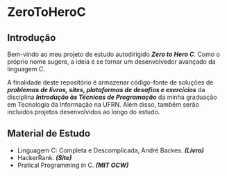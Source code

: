# ZeroToHeroC

## Introdução

Bem-vindo ao meu projeto de estudo autodirigido ***Zero to Hero C***. Como o próprio nome sugere, a ideia é se tornar um desenvolvedor avançado da linguagem C.

A finalidade deste repositório é armazenar código-fonte de soluções de ***problemas de livros, sites, plataformas de desafios e exercícios*** da disciplina ***Introdução às Técnicas de Programação*** da minha graduação em Tecnologia da Informação na UFRN. Além disso, também serão incluídos projetos desenvolvidos ao longo do estudo.


## Material de Estudo

* Linguagem C: Completa e Descomplicada, André Backes. ***(Livro)***
* HackerRank. ***(Site)***
* Pratical Programming in C. ***(MIT OCW)***



